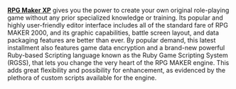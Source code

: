 [**RPG Maker XP**](https://www.rpgmakerweb.com/products/rpg-maker-xp) gives you the power to create your own original role-playing game without any prior specialized knowledge or training. Its popular and highly user-friendly editor interface includes all of the standard fare of RPG MAKER 2000, and its graphic capabilities, battle screen layout, and data packaging features are better than ever. By popular demand, this latest installment also features game data encryption and a brand-new powerful Ruby-based Scripting language known as the Ruby Game Scripting System (RGSS), that lets you change the very heart of the RPG MAKER engine. This adds great flexibility and possibility for enhancement, as evidenced by the plethora of custom scripts available for the engine.
